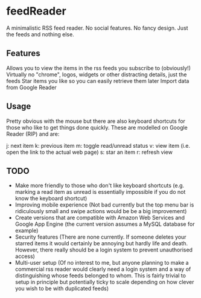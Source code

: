 feedReader
==========

A minimalistic RSS feed reader. No social features. No fancy design. Just the feeds and nothing else.

Features
--------
Allows you to view the items in the rss feeds you subscribe to (obviously!)
Virtually no "chrome", logos, widgets or other distracting details, just the feeds
Star items you like so you can easily retrieve them later
Import data from Google Reader

Usage
-----
Pretty obvious with the mouse but there are also keyboard shortcuts for those who like to get things done quickly. These are modelled on Google Reader (RIP) and are:

j: next item
k: previous item
m: toggle read/unread status
v: view item (i.e. open the link to the actual web page)
s: star an item
r: refresh view

TODO
----
* Make more friendly to those who don't like keyboard shortcuts (e.g. marking a read item as unread is essentially impossible if you do not know the keyboard shortcut)
* Improving mobile experience (Not bad currently but the top menu bar is ridiculously small and swipe actions would be be a big improvement)
* Create versions that are compatible with Amazon Web Services and Google App Engine (the current version assumes a MySQL database for example)
* Security features (There are none currently. If someone deletes your starred items it would certainly be annoying but hardly life and death. However, there really should be a login system to prevent unauthorised access)
* Multi-user setup (Of no interest to me, but anyone planning to make a commercial rss reader would clearly need a login system and a way of distinguishing whose feeds belonged to whom. This is fairly trivial to setup in principle but potentially ticky to scale depending on how clever you wish to be with duplicated feeds)

